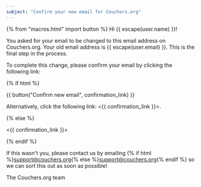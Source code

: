 ```yaml
---
subject: "Confirm your new email for Couchers.org"
---
```


{% from "macros.html" import button %}
Hi {{ escape(user.name) }}!

You asked for your email to be changed to this email address on Couchers.org. Your old email address is {{ escape(user.email) }}. This is the final step in the process.

To complete this change, please confirm your email by clicking the following link:

{% if html %}

{{ button("Confirm new email", confirmation_link) }}

Alternatively, click the following link: <{{ confirmation_link }}>.

{% else %}

<{{ confirmation_link }}>

{% endif %}


If this wasn't you, please contact us by emailing {% if html %}<a href="mailto:support@couchers.org">support@couchers.org</a>{% else %}<support@couchers.org>{% endif %} so we can sort this out as soon as possible!

The Couchers.org team
